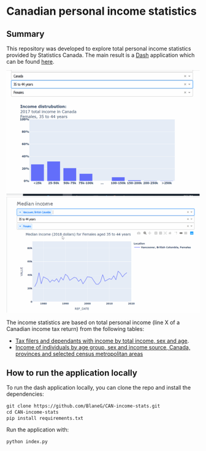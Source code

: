 # Canadian personal income statistics

## Summary
This repository was developed to explore total personal income statistics provided by Statistics Canada.  The main result is a [Dash](https://plotly.com/dash/) application which can be found [here](https://canadian-income-statistics.herokuapp.com/page-3).

![](docs/explore_income_distribution.gif)
![](docs/explore_median_income.gif)

The income statistics are based on total personal income (line X of a Canadian income tax return) from the following tables:
- [Tax filers and dependants with income by total income, sex and age](https://doi.org/10.25318/1110000801-eng).
- [Income of individuals by age group, sex and income source, Canada, provinces and selected census metropolitan areas](https://doi.org/10.25318/1110023901-eng)

## How to run the application locally

To run the dash application locally, you can clone the repo and install the dependencies:
```
git clone https://github.com/BlaneG/CAN-income-stats.git
cd CAN-income-stats
pip install requirements.txt
```

Run the application with:
```
python index.py
```

